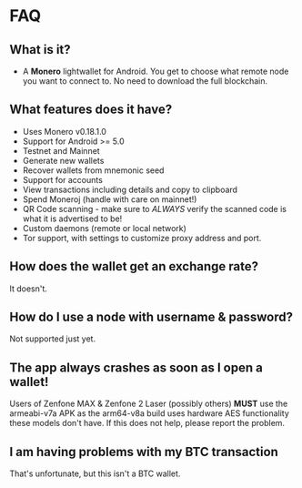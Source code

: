 # FAQ

## What is it?
- A **Monero** lightwallet for Android. You get to choose what remote node you want to connect to. No need to download the full blockchain.

## What features does it have?

- Uses Monero v0.18.1.0
- Support for Android >= 5.0
- Testnet and Mainnet
- Generate new wallets
- Recover wallets from mnemonic seed
- Support for accounts
- View transactions including details and copy to clipboard
- Spend Moneroj (handle with care on mainnet!)
- QR Code scanning - make sure to *ALWAYS* verify the scanned code is what it is advertised to be!
- Custom daemons (remote or local network)
- Tor support, with settings to customize proxy address and port.

## How does the wallet get an exchange rate?
It doesn't.

## How do I use a node with username & password?
Not supported just yet.

## The app always crashes as soon as I open a wallet!
Users of Zenfone MAX & Zenfone 2 Laser (possibly others) **MUST** use the armeabi-v7a APK as the arm64-v8a build uses hardware AES
functionality these models don't have. If this does not help, please report the problem.

## I am having problems with my BTC transaction
That's unfortunate, but this isn't a BTC wallet.